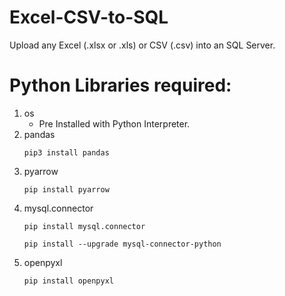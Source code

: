 # Excel-CSV-to-SQL
Upload any Excel (.xlsx or .xls) or CSV (.csv) into an SQL Server.

# Python Libraries required:
1. os
     - Pre Installed with Python Interpreter.
2. pandas
     ```
     pip3 install pandas
     ```
3. pyarrow
     ```
     pip install pyarrow
     ```
4. mysql.connector
     ```
     pip install mysql.connector
     ```
     ```
     pip install --upgrade mysql-connector-python
     ```
5. openpyxl
     ```
     pip install openpyxl
     ```
